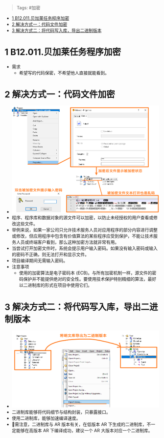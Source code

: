 > Tags: #加密

- [1 B12.011.贝加莱任务程序加密](#_1-b12011%E8%B4%9D%E5%8A%A0%E8%8E%B1%E4%BB%BB%E5%8A%A1%E7%A8%8B%E5%BA%8F%E5%8A%A0%E5%AF%86)
- [2 解决方式一：代码文件加密](#_2-%E8%A7%A3%E5%86%B3%E6%96%B9%E5%BC%8F%E4%B8%80%EF%BC%9A%E4%BB%A3%E7%A0%81%E6%96%87%E4%BB%B6%E5%8A%A0%E5%AF%86)
- [3 解决方式二：将代码写入库，导出二进制版本](#_3-%E8%A7%A3%E5%86%B3%E6%96%B9%E5%BC%8F%E4%BA%8C%EF%BC%9A%E5%B0%86%E4%BB%A3%E7%A0%81%E5%86%99%E5%85%A5%E5%BA%93%EF%BC%8C%E5%AF%BC%E5%87%BA%E4%BA%8C%E8%BF%9B%E5%88%B6%E7%89%88%E6%9C%AC)

# 1 B12.011.贝加莱任务程序加密

- 需求
    - 希望写的代码保密，不希望他人直接就能看到。

# 2 解决方式一：代码文件加密

- ![](FILES/011贝加莱任务程序加密/image-20230803103312466.png)
- 程序、程序库和数据对象的源文件可以加密，以防止未经授权的用户查看或修改这些文件。
- 举例来说，如果一家公司只允许技术服务人员对应用程序的部分内容进行调整或修改，但应用程序中包含有价值算法的某些程序应受到保护，不能让技术服务人员或终端客户看到，那么这种加密方法就非常有用。
- 当尝试打开加密文件时，系统会提示用户输入密码。如果没有输入密码或输入的密码不正确，则无法打开和显示文件。
- 项目编译期间无需输入密码。
- 注意事项
    - 使用的加密算法是电子密码本 (ECB)。与所有加密机制一样，源文件的密码保护并不能提供绝对的安全性。要使用技术保护特别精细的算法，最好以二进制库的形式在项目中使用它们。

# 3 解决方式二：将代码写入库，导出二进制版本

- ![](FILES/011贝加莱任务程序加密/image-20230803103914890.png)
- 二进制库能够将代码细节与结构封装，只暴露接口。
- 使用二进制库，能够加速编译速度。
- 🚩需注意，二进制库与 AR 版本有关，在低版本 AR 下生成的二进制库，不一定能够在高版本 AR 下编译成功，建议一个 AR 大版本对应一个二进制库。
